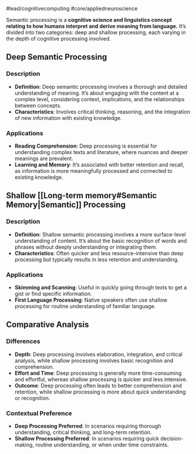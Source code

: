#lead/cognitivecomputing #core/appliedneuroscience

Semantic processing is a **cognitive science and linguistics concept relating to how humans interpret and derive meaning from language.** It’s divided into two categories: deep and shallow processing, each varying in the depth of cognitive processing involved.

## Deep Semantic Processing

### Description

- **Definition**: Deep semantic processing involves a thorough and detailed understanding of meaning. It’s about engaging with the content at a complex level, considering context, implications, and the relationships between concepts.
- **Characteristics**: Involves critical thinking, reasoning, and the integration of new information with existing knowledge.

### Applications

- **Reading Comprehension**: Deep processing is essential for understanding complex texts and literature, where nuances and deeper meanings are prevalent.
- **Learning and Memory**: It’s associated with better retention and recall, as information is more meaningfully processed and connected to existing knowledge.

## Shallow [[Long-term memory#Semantic Memory|Semantic]] Processing

### Description

- **Definition**: Shallow semantic processing involves a more surface-level understanding of content. It’s about the basic recognition of words and phrases without deeply understanding or integrating them.
- **Characteristics**: Often quicker and less resource-intensive than deep processing but typically results in less retention and understanding.

### Applications

- **Skimming and Scanning**: Useful in quickly going through texts to get a gist or find specific information.
- **First Language Processing**: Native speakers often use shallow processing for routine understanding of familiar language.

## Comparative Analysis

### Differences

- **Depth**: Deep processing involves elaboration, integration, and critical analysis, while shallow processing involves basic recognition and comprehension.
- **Effort and Time**: Deep processing is generally more time-consuming and effortful, whereas shallow processing is quicker and less intensive.
- **Outcome**: Deep processing often leads to better comprehension and retention, while shallow processing is more about quick understanding or recognition.

### Contextual Preference

- **Deep Processing Preferred**: In scenarios requiring thorough understanding, critical thinking, and long-term retention.
- **Shallow Processing Preferred**: In scenarios requiring quick decision-making, routine understanding, or when under time constraints.
